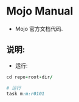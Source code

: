 # Mojo Manual

- Mojo 官方文档代码.


## 说明:

- 运行:


```ruby
cd repo-root-dir/

# 运行  
task m:m:r0101

```